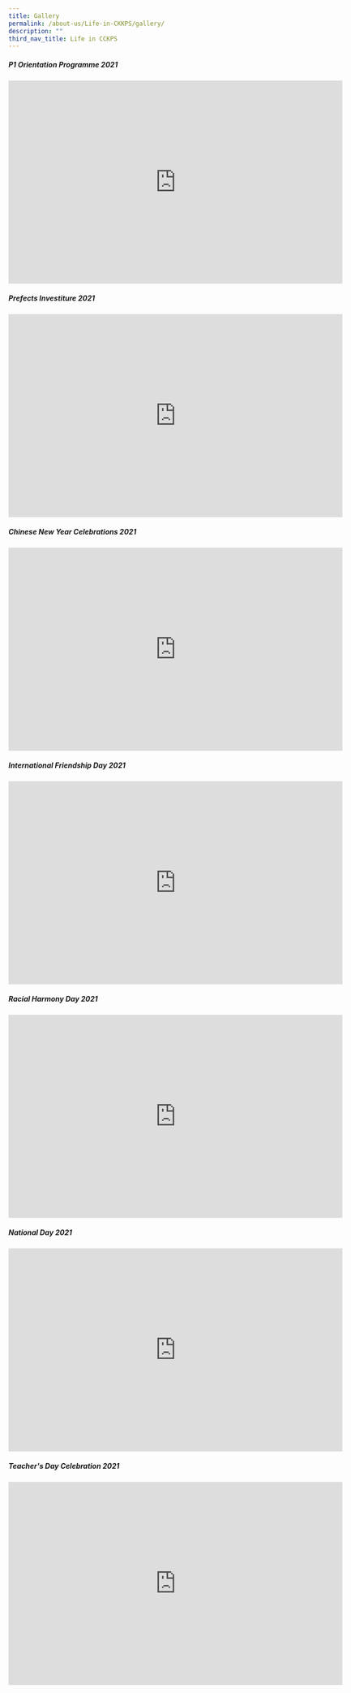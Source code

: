 ```yaml
---
title: Gallery
permalink: /about-us/Life-in-CKKPS/gallery/
description: ""
third_nav_title: Life in CCKPS
---
```

##### P1 Orientation Programme 2021

<center><iframe allowfullscreen="true" height="400" width="659" frameborder="0" src="https://docs.google.com/presentation/d/e/2PACX-1vQpsGFRGfesvRAayWVy4tJ1q6np6PcG9yt8MUuRplpJDgBVXPHsxZAF-crFuCMcVtQx-ZuuGjdCgqHm/embed?start=false&amp;loop=false&amp;delayms=3000"></iframe></center>


##### Prefects Investiture 2021

<center><iframe src="https://docs.google.com/presentation/d/e/2PACX-1vTwF0VRCCcbUaNTpgcoAQ4L2FLCn5_p0Sj2iG_F6xnhsnub3nccNGPBA4qzlqcqz_7U1KgsED1J3DfT/embed?start=false&amp;loop=false&amp;delayms=3000" frameborder="0" width="659" height="400" allowfullscreen="true"></iframe></center>


##### Chinese New Year Celebrations 2021

<center><iframe allowfullscreen="true" height="400" width="659" frameborder="0" src="https://docs.google.com/presentation/d/e/2PACX-1vRJ1ZEXc99vVWPoxogubJRTZfRa3ZmCTINYEHiboiC-qLFXAxabDnCSn3rG0gncd82bT1oLyQ85rHQq/embed?start=false&amp;loop=false&amp;delayms=3000"></iframe></center>


##### International Friendship Day 2021

<center><iframe src="https://docs.google.com/presentation/d/e/2PACX-1vQ_8f62baieY3UCfNpyiVPMfmIjeEEc1iz5mj6d9s-21X1Yit00dnMhTJ-SunEllAbHLM7EAItxsoYI/embed?start=false&amp;loop=false&amp;delayms=3000" frameborder="0" width="659" height="400" allowfullscreen="true"></iframe></center>

##### Racial Harmony Day 2021

<center><iframe allowfullscreen="true" height="400" width="659" frameborder="0" src="https://docs.google.com/presentation/d/e/2PACX-1vTibe7xNGsfVvIndM5260cfb5r9Ea17N8Qc3e0ZqywDKvtruYi9I_JcTt2y7a2hjb5400haOkFmXF-j/embed?start=false&amp;loop=true&amp;delayms=3000"></iframe></center>

##### National Day 2021

<center><iframe src="https://docs.google.com/presentation/d/e/2PACX-1vROJIXGd-GuPuFGkcCCinF-hYxS42-qrubhzObwuaOYUph--1fZWgMMaSa8LaYje4nL1k-KSwV59Zz2/embed?start=false&amp;loop=true&amp;delayms=3000" frameborder="0" width="659" height="400" allowfullscreen="true"></iframe></center>

##### Teacher's Day Celebration 2021

<center><iframe allowfullscreen="true" height="400" width="659" frameborder="0" src="https://docs.google.com/presentation/d/e/2PACX-1vR8H_P6V6mPtrfiyvW9HNg7iW6dgBnKpYoHg-115LUP2FaNUCvuwFMC62_KNVzmunFi1kIWLW0K327E/embed?start=false&amp;loop=true&amp;delayms=3000"></iframe></center>